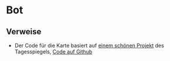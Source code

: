 # Bot

## Verweise
- Der Code für die Karte basiert auf [einem schönen Projekt](https://interaktiv.morgenpost.de/mietkarte-berlin/) des Tagesspiegels,
[Code auf Github](https://github.com/funkeinteraktiv/mietkarte)
